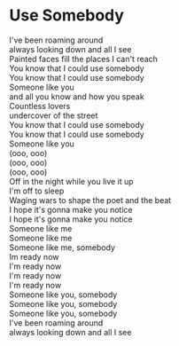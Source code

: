 # Use Somebody

I've been roaming around  
always looking down and all I see  
Painted faces fill the places I can't reach  
You know that I could use somebody  
You know that I could use somebody  
Someone like you  
and all you know and how you speak  
Countless lovers  
undercover of the street  
You know that I could use somebody  
You know that I could use somebody  
Someone like you  
(ooo, ooo)  
(ooo, ooo)  
(ooo, ooo)  
Off in the night while you live it up  
I'm off to sleep  
Waging wars to shape the poet and the beat  
I hope it's gonna make you notice  
I hope it's gonna make you notice  
Someone like me  
Someone like me  
Someone like me, somebody  
Im ready now  
I'm ready now  
I'm ready now  
I'm ready now  
Someone like you, somebody  
Someone like you, somebody  
Someone like you, somebody  
I've been roaming around  
always looking down and all I see
